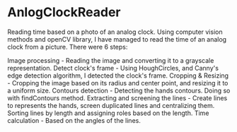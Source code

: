 # AnlogClockReader
Reading time based on a photo of an analog clock. Using computer vision methods and openCV library, I have managed to read the time of an analog clock from a picture. There were 6 steps:

Image processing - Reading the image and converting it to a grayscale representation.
Detect clock's frame - Using HoughCircles, and Canny's edge detection algorithm, I detected the clock's frame.
Cropping & Resizing - Cropping the image based on its radius and center point, and resizing it to a uniform size.
Contours detection - Detecting the hands contours. Doing so with findContours method.
Extracting and screening the lines - Create lines to represents the hands, screen duplicated lines and centralizing them. Sorting lines by length and assigning roles based on the length.
Time calculation - Based on the angles of the lines.
